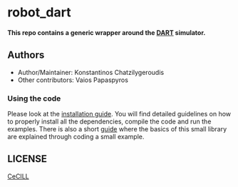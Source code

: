# robot_dart

#### This repo contains a generic wrapper around the [DART] simulator.

## Authors

- Author/Maintainer: Konstantinos Chatzilygeroudis
- Other contributors: Vaios Papaspyros

### Using the code

Please look at the [installation guide](docs/installation.md). You will find detailed guidelines on how to properly install all the dependencies, compile the code and run the examples. There is also a short [guide](docs/guides.md) where the basics of this small library are explained through coding a small example.

## LICENSE

[CeCILL]

[CeCILL]: http://www.cecill.info/index.en.html
[DART]: http://dartsim.github.io/

